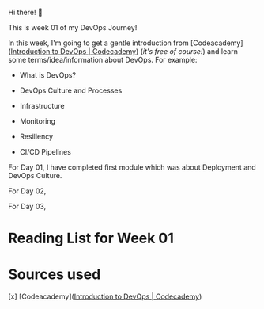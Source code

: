 Hi there! 👋



This is week 01 of my DevOps Journey!



In this week, I'm going to get a gentle introduction from [Codeacademy]([Introduction to DevOps | Codecademy](https://www.codecademy.com/learn/introduction-to-dev-ops)) (*it's free of course!*) and learn some terms/idea/information about DevOps. For example:

- What is DevOps?

- DevOps Culture and Processes

- Infrastructure

- Monitoring

- Resiliency

- CI/CD Pipelines



For Day 01, I have completed first module which was about Deployment and DevOps Culture.





For Day 02,



For Day 03,



# Reading List for Week 01



# Sources used

[x] [Codeacademy]([Introduction to DevOps | Codecademy](https://www.codecademy.com/learn/introduction-to-dev-ops))


